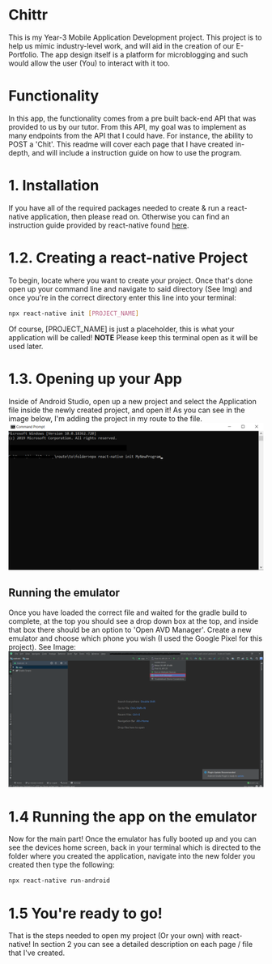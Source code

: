 # Chittr
This is my Year-3 Mobile Application Development project. This project is to help us mimic industry-level work, and will aid in the creation of our E-Portfolio. The app design itself is a platform for microblogging and such would allow the user (You) to interact with it too.

# Functionality
In this app, the functionality comes from a pre built back-end API that was provided to us by our tutor. From this API, my goal was to implement as many endpoints from the API that I could have. For instance, the ability to POST a 'Chit'. This readme will cover each page that I have created in-depth, and will include a instruction guide on how to use the program.

# 1. Installation
If you have all of the required packages needed to create & run a react-native application, then please read on. Otherwise you can find an instruction guide provided by react-native found [here](https://reactnative.dev/docs/getting-started).

# 1.2. Creating a react-native Project
To begin, locate where you want to create your project. Once that's done open up your command line and navigate to said directory (See Img) and once you're in the correct directory enter this line into your terminal: 
```bash
npx react-native init [PROJECT_NAME]
```
Of course, [PROJECT_NAME] is just a placeholder, this is what your application will be called!
**NOTE** Please keep this terminal open as it will be used later.

# 1.3. Opening up your App
Inside of Android Studio, open up a new project and select the Application file inside the newly created project, and open it! As you can see in the image below, I'm adding the project in my route to the file. ![ShowcaseCMD](./readme-images/makingNewProject.png)

## Running the emulator
Once you have loaded the correct file and waited for the gradle build to complete, at the top you should see a drop down box at the top, and inside that box there should be an option to 'Open AVD Manager'. Create a new emulator and choose which phone you wish (I used the Google Pixel for this project). See Image: ![ShowcaseAVDManager](./readme-images/howToFindOutAVD.png)

# 1.4 Running the app on the emulator
Now for the main part! Once the emulator has fully booted up and you can see the devices home screen, back in your terminal which is directed to the folder where you created the application, navigate into the new folder you created then type the following:
```bash
npx react-native run-android
```

# 1.5 You're ready to go!
That is the steps needed to open my project (Or your own) with react-native! In section 2 you can see a detailed description on each page / file that I've created.
